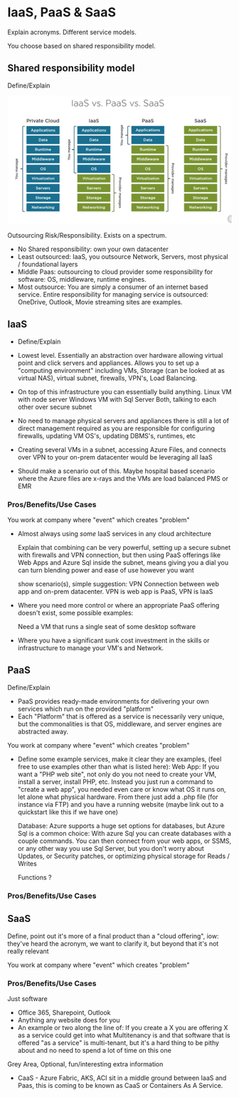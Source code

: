 # IaaS, PaaS & SaaS

Explain acronyms. Different service models. 

You choose based on shared responsibility model.

## Shared responsibility model

Define/Explain

![Shared responsibility model](../media/3-shared-responsibility.png)

Outsourcing Risk/Responsibility. Exists on a spectrum.
- No Shared responsibility: own your own datacenter
- Least outsourced: IaaS, you outsource Network, Servers, most physical / foundational layers
- Middle Paas: outsourcing to cloud provider some responsibility for software: OS, middleware, runtime engines.
- Most outsource: You are simply a consumer of an internet based service. Entire responsibility for managing service is outsourced: OneDrive, Outlook, Movie streaming sites are examples.

## IaaS

- Define/Explain

- Lowest level. Essentially an abstraction over hardware allowing virtual point and click servers and appliances. Allows you to set up a "computing environment" including VMs, Storage (can be looked at as virtual NAS), virtual subnet, firewalls, VPN's, Load Balancing.
- On top of this infrastructure you can essentially build anything.
    Linux VM with node server
    Windows VM with Sql Server
    Both, talking to each other over secure subnet

- No need to manage physical servers and appliances there is still a lot of direct management required as you are responsible for configuring firewalls, updating VM OS's, updating DBMS's, runtimes, etc
- Creating several VMs in a subnet, accessing Azure Files, and connects over VPN to your on-prem datacenter would be leveraging all IaaS
- Should make a scenario out of this. Maybe hospital based scenario where the Azure files are x-rays and the VMs are load balanced PMS or EMR 

### Pros/Benefits/Use Cases

You work at company where "event" which creates "problem"

- Almost always using *some* IaaS services in any cloud architecture

    Explain that combining can be very powerful, setting up a secure subnet with firewalls and VPN connection, but then using PaaS offerings like Web Apps and Azure Sql inside the subnet, means giving you a dial you can turn blending power and ease of use however you want

    show scenario(s), simple suggestion: VPN Connection between web app and on-prem datacenter. VPN is web app is PaaS, VPN is IaaS

- Where you need more control or where an appropriate PaaS offering doesn't exist, some possible examples:

    Need a VM that runs a single seat of some desktop software

- Where you have a significant sunk cost investment in the skills or infrastructure to manage your VM's and Network.

## PaaS

Define/Explain

- PaaS provides ready-made environments for delivering your own services which run on the provided "platform"
- Each "Platform" that is offered as a service is necessarily very unique, but the commonalities is that OS, middleware, and server engines are abstracted away.

You work at company where "event" which creates "problem"
 
- Define some example services, make it clear they are examples, (feel free to use examples other than what is listed here): 
    Web App: If you want a "PHP web site", not only do you not need to create your VM, install a server, install PHP, etc. Instead you just run a command to "create a web app", you needed even care or know what OS it runs on, let alone what physical hardware. 
        From there just add a .php file (for instance via FTP) and you have a running website (maybe link out to a quickstart like this if we have one)

    Database: Azure supports a huge set options for databases, but Azure Sql is a common choice: With azure Sql you can create databases with a couple commands. You can then connect from your web apps, or SSMS, or any other way you use Sql Server, but you don't worry about Updates, or Security patches, or optimizing physical storage for Reads / Writes

    Functions
    ?

### Pros/Benefits/Use Cases



## SaaS

Define, point out it's more of a final product than a "cloud offering", iow: they've heard the acronym, we want to clarify it, but beyond that it's not really relevant 

You work at company where "event" which creates "problem"

### Pros/Benefits/Use Cases

Just software
- Office 365, Sharepoint, Outlook
- Anything any website does for you
- An example or two along the line of: If you create a X you are offering X as a service could get into what Multitenancy is and that software that is offered "as a service" is multi-tenant, but it's a hard thing to be pithy about and no need to spend a lot of time on this one

Grey Area, Optional, fun/interesting extra information
- CaaS - Azure Fabric, AKS, ACI sit in a middle ground between IaaS and Paas, this is coming to be known as CaaS or Containers As A Service.

